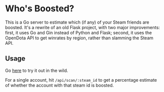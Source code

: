 # Who's Boosted?

This is a Go server to estimate which (if any) of your Steam friends are boosted. It's a rewrite of an old Flask project, with two major improvements: first, it uses Go and Gin instead of Python and Flask; second, it uses the OpenDota API to get winrates by region, rather than slamming the Steam API.

## Usage

Go [here](https://dota-boost-detective.herokuapp.com/) to try it out in the wild.

For a single account, hit `/api/scan/:steam_id` to get a percentage estimate of whether the account with that steam id is boosted.
